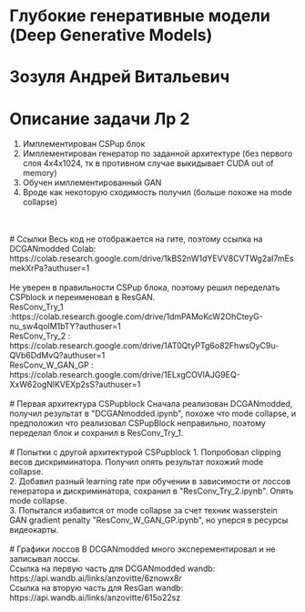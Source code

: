 # Глубокие генеративные модели (Deep Generative Models)
# Зозуля Андрей Витальевич
# Описание задачи Лр 2
1. Имплементирован CSPup блок
2. Имплементирован генератор по заданной архитектуре (без первого слоя 4x4x1024, тк в противном случае выкидывает CUDA out of memory)
3. Обучен имплементированный GAN
4. Вроде как некоторую сходимость получил (больше похоже на mode collapse)
<br />
<br />
# Ссылки
Весь код не отображается на гите, поэтому ссылка на DCGANmodded Colab: https://colab.research.google.com/drive/1kBS2nW1dYEVV8CVTWg2aI7mEsmekXrPa?authuser=1 <br />
<br />
Не уверен в правильности CSPup блока, поэтому решил переделать CSPblock и переименовал в ResGAN. <br />
ResConv_Try_1 :https://colab.research.google.com/drive/1dmPAMoKcW2OhCteyG-nu_sw4qolM1bTY?authuser=1 <br />
ResConv_Try_2 : https://colab.research.google.com/drive/1AT0QtyPTg6o82FhwsOyC9u-QVb6DdMvQ?authuser=1 <br />
ResConv_W_GAN_GP : https://colab.research.google.com/drive/1ELxgCOVlAJG9EQ-XxW62ogNlKVEXp2sS?authuser=1 <br />
<br />
# Первая архитектура CSPupblock
Сначала реализован DCGANmodded, получил результат в "DCGANmodded.ipynb", похоже что mode collapse, и предположил что реализовал CSPupBlock неправильно, поэтому переделал блок и сохранил в ResConv_Try_1. <br />
<br />
# Попытки с другой архитектурой CSPupblock
1. Попробовал clipping весов дискриминатора. Получил опять результат похожий mode collapse. <br />
2. Добавил разный learning rate при обучении в зависимости от лоссов генератора и дискриминатора, сохранил в "ResConv_Try_2.ipynb". Опять mode collapse. <br />
3. Попытался избавится от mode collapse за счет техник wasserstein GAN gradient penalty "ResConv_W_GAN_GP.ipynb", но уперся в ресурсы видеокарты. <br />
<br />
# Графики лоссов
В DCGANmodded много эксперементировал и не записывал лоссы. <br />
Ссылка на первую часть для DCGANmodded wandb: https://api.wandb.ai/links/anzovitte/6znowx8r <br />
Ссылка на вторую часть для ResGan wandb: https://api.wandb.ai/links/anzovitte/615o22sz <br />
